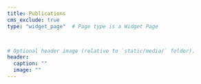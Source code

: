 ```yaml
---
title: Publications
cms_exclude: true
type: "widget_page"  # Page type is a Widget Page



# Optional header image (relative to `static/media/` folder).
header:
  caption: ""
  image: ""
---
```

